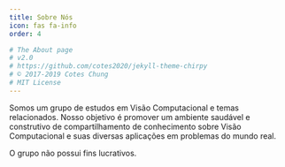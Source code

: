 ```yaml
---
title: Sobre Nós
icon: fas fa-info
order: 4

# The About page
# v2.0
# https://github.com/cotes2020/jekyll-theme-chirpy
# © 2017-2019 Cotes Chung
# MIT License
---
```


Somos um grupo de estudos em Visão Computacional e temas relacionados. Nosso objetivo é promover um ambiente saudável e construtivo de compartilhamento de conhecimento sobre Visão Computacional e suas diversas aplicações em problemas do mundo real.

O grupo não possui fins lucrativos.

